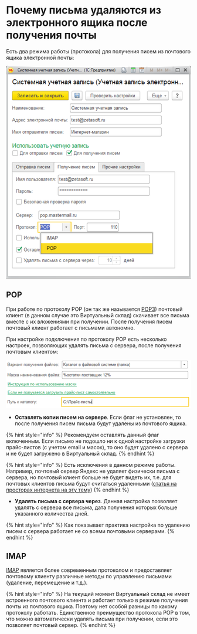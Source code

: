 # Почему письма удаляются из электронного ящика после получения почты

Есть два режима работы \(протокола\) для получения писем из почтового ящика электронной почты:

![](../.gitbook/assets/image%20%2831%29.png)

## POP

При работе по протоколу POP \(он так же называется [POP3](https://ru.wikipedia.org/wiki/POP3)\) почтовый клиент \(в данном случае это Виртуальный склад\) скачивает все письма вместе с их вложениями при получении. После получения писем почтовый клиент работает с письмами автономно.

При настройке подключения по протоколу POP есть несколько настроек, позволяющих удалять письма с сервера, после получения почтовым клиентом:

![](../.gitbook/assets/image%20%2844%29.png)

* **Оставлять копии писем на сервере**. Если флаг не установлен, то после получения писем письма будут удалены из почтового ящика.

{% hint style="info" %}
Рекомендуем оставлять данный флаг включенным. Если письмо не подошло ни к одной настройке загрузки прайс-листов \(с учетом email и масок\), то оно будет удалено с сервера и не будет загружено в Виртуальный склад.
{% endhint %}

{% hint style="info" %}
Есть исключения в данном режиме работы. Например, почтовый сервер Яндекс не удаляет физически письма с сервера, но почтовый клиент больше не будет видеть их, т.е. для почтовых клиентов письма будут считаться удаленными \([статья на просторах интернета на эту тему](https://roem.ru/09-09-2014/109256/pochemu-yandeks-izmenil-standart-raboty-pop3-i-ne-daet-udalyat-elektronnye-pisma-iz-klienta/)\)
{% endhint %}

* **Удалять письма с сервера через**. Данная настройка позволяет удалять с сервера все письма, дата получения которых больше указанного количества дней.

{% hint style="info" %}
Как показывает практика настройка по удалению писем с сервера работает не со всеми почтовыми серверами.
{% endhint %}



## IMAP

[IMAP](https://ru.wikipedia.org/wiki/IMAP) является более современным протоколом и предоставляет почтовому клиенту различные методы по управлению письмами \(удаление, перемещение и т.д.\).

{% hint style="info" %}
На текущий момент Виртуальный склад не имеет встроенного почтового клиента и работает только в режиме получения почты из почтового ящика. Поэтому нет особой разницы по какому протоколу работать. Единственное преимущество протокола POP в том, что можно автоматически удалять письма при получении, если это позволяет почтовый сервер.
{% endhint %}




